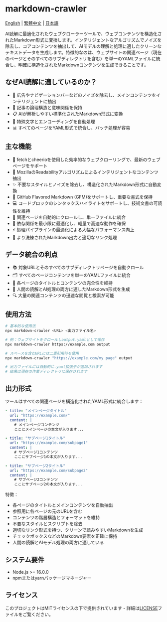 # markdown-crawler

[English](README.md) | [繁體中文](README-zhTW.md) | [日本語](README-ja.md)

AI読解に最適化されたウェブクローラーツールで、ウェブコンテンツを構造化されたMarkdown形式に変換します。インテリジェントなアルゴリズムでノイズを除去し、コアコンテンツを抽出して、AIモデルの理解と処理に適したクリーンなテキストデータを生成します。特徴的なのは、ウェブサイトの関連ページ（現在のページとそのすべてのサブディレクトリを含む）を単一のYAMLファイルに統合し、明確に構造化されたMarkdownコンテンツを生成できることです。

## なぜAI読解に適しているのか？

- 🧠 広告やナビゲーションバーなどのノイズを除去し、メインコンテンツをインテリジェントに抽出
- 🎯 記事の論理構造と意味関係を保持
- 📋 AIが解析しやすい標準化されたMarkdown形式に変換
- 🔄 特殊文字とエンコーディングを自動処理
- 📊 すべてのページをYAML形式で統合し、バッチ処理が容易

## 主な機能

- 🚀 fetchとcheerioを使用した効率的なウェブクローリングで、最新のウェブページをサポート
- 📝 MozillaのReadabilityアルゴリズムによるインテリジェントなコンテンツ抽出
- ✨ 不要なスタイルとノイズを除去し、構造化されたMarkdown形式に自動変換
- 🎨 GitHub Flavored Markdown (GFM)をサポートし、重要な書式を保持
- 💻 コードブロックのシンタックスハイライトをサポートし、技術文書の可読性を維持
- 🔗 関連ページを自動的にクロールし、単一ファイルに統合
- 🧹 依存関係を最小限に最適化し、軽量で高速な動作を確保
- ⚡ 処理パイプラインの最適化による大幅なパフォーマンス向上
- 📄 より洗練されたMarkdown出力と適切なリンク処理

## データ統合の利点

- 📚 対象URLとそのすべてのサブディレクトリページを自動クロール
- 🗂️ すべてのページコンテンツを単一のYAMLファイルに統合
- 📖 各ページのタイトルとコンテンツの完全性を維持
- 🎯 人間の読解とAI処理の両方に適したMarkdown形式を生成
- 🔍 大量の関連コンテンツの迅速な閲覧と検索が可能

## 使用方法

```bash
# 基本的な使用法
npx markdown-crawler <URL> <出力ファイル名>

# 例：ウェブサイトをクロールしoutput.yamlとして保存
npx markdown-crawler https://example.com output

# スペースを含むURLには二重引用符を使用
npx markdown-crawler "https://example.com/my page" output

# 出力ファイルには自動的に.yaml拡張子が追加されます
# 結果は現在の作業ディレクトリに保存されます
```

## 出力形式

ツールはすべての関連ページを構造化されたYAML形式に統合します：
```yaml
- title: "メインページタイトル"
  url: "https://example.com/"
  content: |
    # メインページコンテンツ
    ここにメインページの本文が入ります...

- title: "サブページ1タイトル"
  url: "https://example.com/subpage1"
  content: |
    # サブページ1コンテンツ
    ここにサブページ1の本文が入ります...

- title: "サブページ2タイトル"
  url: "https://example.com/subpage2"
  content: |
    # サブページ2コンテンツ
    ここにサブページ2の本文が入ります...
```

特徴：
- 各ページのタイトルとメインコンテンツを自動抽出
- 参照用に各ページの元のURLを含む
- コンテンツの階層構造とフォーマットを維持
- 不要なスタイルとスクリプトを除去
- 適切なリンク形式を持つ、クリーンで読みやすいMarkdownを生成
- チェックボックスなどのMarkdown要素を正確に保持
- 人間の読解とAIモデル処理の両方に適している

## システム要件

- Node.js >= 16.0.0
- npmまたはyarnパッケージマネージャー

## ライセンス

このプロジェクトはMITライセンスの下で提供されています - 詳細は[LICENSE](LICENSE)ファイルをご覧ください。
